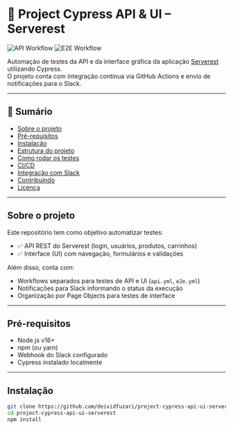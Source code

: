 # 🧪 Project Cypress API & UI – Serverest

![API Workflow](https://github.com/deividfuzari/project-cypress-api-ui-serverest/actions/workflows/api.yml/badge.svg)
![E2E Workflow](https://github.com/deividfuzari/project-cypress-api-ui-serverest/actions/workflows/e2e.yml/badge.svg)

Automação de testes da API e da interface gráfica da aplicação [Serverest](https://serverest.dev/) utilizando Cypress.  
O projeto conta com integração contínua via GitHub Actions e envio de notificações para o Slack.

---

## 📑 Sumário

- [ Sobre o projeto](#📝-sobre-o-projeto)
- [ Pré-requisitos](#🚀-pré-requisitos)
- [ Instalação](#📦-instalação)
- [ Estrutura do projeto](#📁-estrutura-do-projeto)
- [ Como rodar os testes](#️-como-rodar-os-testes)
- [ CI/CD](#🔁-cicd)
- [ Integração com Slack](#🔔-integração-com-slack)
- [ Contribuindo](#🤝-contribuindo)
- [ Licença](#📄-licença)

---

## Sobre o projeto

Este repositório tem como objetivo automatizar testes:

- ✅ API REST do Serverest (login, usuários, produtos, carrinhos)
- ✅ Interface (UI) com navegação, formulários e validações

Além disso, conta com:

- Workflows separados para testes de API e UI (`api.yml`, `e2e.yml`)
- Notificações para Slack informando o status da execução
- Organização por Page Objects para testes de interface

---

## Pré-requisitos

- Node.js v16+
- npm (ou yarn)
- Webhook do Slack configurado
- Cypress instalado localmente

---

## Instalação

```bash
git clone https://github.com/deividfuzari/project-cypress-api-ui-serverest.git
cd project-cypress-api-ui-serverest
npm install



